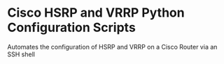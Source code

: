 # Cisco HSRP and VRRP Python Configuration Scripts
 Automates the configuration of HSRP and VRRP on a Cisco Router via an SSH shell
